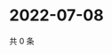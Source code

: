 # 2022-07-08

共 0 条

<!-- BEGIN WEIBO -->
<!-- 最后更新时间 Fri Jul 08 2022 04:01:16 GMT+0800 (China Standard Time) -->

<!-- END WEIBO -->
